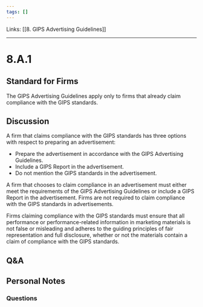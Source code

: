 ```yaml
---
tags: []
---
```

Links: [[8. GIPS Advertising Guidelines]]
___
# 8.A.1
## Standard for Firms
The GIPS Advertising Guidelines apply only to firms that already claim compliance with the GIPS standards.
## Discussion
A firm that claims compliance with the GIPS standards has three options with respect to preparing an advertisement:
- Prepare the advertisement in accordance with the GIPS Advertising Guidelines.
- Include a GIPS Report in the advertisement.
- Do not mention the GIPS standards in the advertisement.

A firm that chooses to claim compliance in an advertisement must either meet the requirements of the GIPS Advertising Guidelines or include a GIPS Report in the advertisement. Firms are not required to claim compliance with the GIPS standards in advertisements.

Firms claiming compliance with the GIPS standards must ensure that all performance or performance-related information in marketing materials is not false or misleading and adheres to the guiding principles of fair representation and full disclosure, whether or not the materials contain a claim of compliance with the GIPS standards.
## Q&A

## Personal Notes

### Questions
